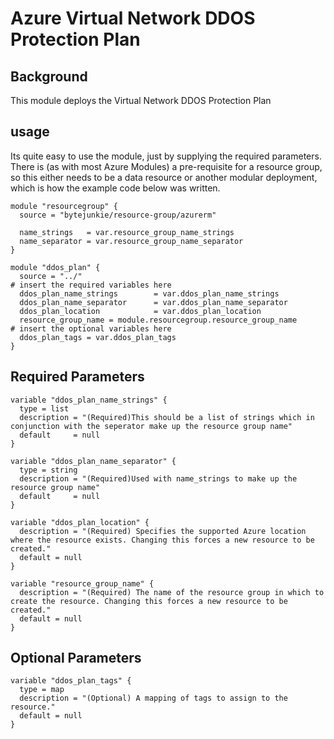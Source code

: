#  Azure Virtual Network DDOS Protection Plan

## Background
This module deploys the Virtual Network DDOS Protection Plan

## usage

Its quite easy to use the module, just by supplying the required parameters. There is (as with most Azure Modules) a pre-requisite for a resource group, so this either needs to be a data resource or another modular deployment, which is how the example code below was written.

```
module "resourcegroup" {
  source = "bytejunkie/resource-group/azurerm"

  name_strings   = var.resource_group_name_strings
  name_separator = var.resource_group_name_separator
}

module "ddos_plan" {
  source = "../"
# insert the required variables here
  ddos_plan_name_strings        = var.ddos_plan_name_strings
  ddos_plan_name_separator      = var.ddos_plan_name_separator
  ddos_plan_location            = var.ddos_plan_location
  resource_group_name = module.resourcegroup.resource_group_name
# insert the optional variables here
  ddos_plan_tags = var.ddos_plan_tags
}
```

## Required Parameters

``` hcl
variable "ddos_plan_name_strings" {
  type = list
  description = "(Required)This should be a list of strings which in conjunction with the seperator make up the resource group name"
  default     = null
}

variable "ddos_plan_name_separator" {
  type = string
  description = "(Required)Used with name_strings to make up the resource group name"
  default     = null
}

variable "ddos_plan_location" {
  description = "(Required) Specifies the supported Azure location where the resource exists. Changing this forces a new resource to be created."
  default = null
}

variable "resource_group_name" {
  description = "(Required) The name of the resource group in which to create the resource. Changing this forces a new resource to be created."
  default = null
}
```

## Optional Parameters

```hcl
variable "ddos_plan_tags" {
  type = map
  description = "(Optional) A mapping of tags to assign to the resource."
  default = null
}
```
